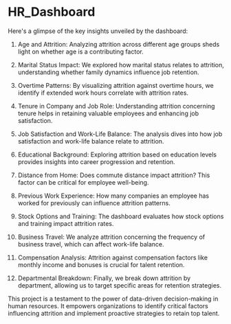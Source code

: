 # HR_Dashboard

Here's a glimpse of the key insights unveiled by the dashboard:

1. Age and Attrition: Analyzing attrition across different age groups sheds light on whether age is a contributing factor.

2. Marital Status Impact: We explored how marital status relates to attrition, understanding whether family dynamics influence job retention.

3. Overtime Patterns: By visualizing attrition against overtime hours, we identify if extended work hours correlate with attrition rates.

4. Tenure in Company and Job Role: Understanding attrition concerning tenure helps in retaining valuable employees and enhancing job satisfaction.

5. Job Satisfaction and Work-Life Balance: The analysis dives into how job satisfaction and work-life balance relate to attrition.

6. Educational Background: Exploring attrition based on education levels provides insights into career progression and retention.

7. Distance from Home: Does commute distance impact attrition? This factor can be critical for employee well-being.

8. Previous Work Experience: How many companies an employee has worked for previously can influence attrition patterns.

9. Stock Options and Training: The dashboard evaluates how stock options and training impact attrition rates.

10. Business Travel: We analyze attrition concerning the frequency of business travel, which can affect work-life balance.

11. Compensation Analysis: Attrition against compensation factors like monthly income and bonuses is crucial for talent retention.

12. Departmental Breakdown: Finally, we break down attrition by department, allowing us to target specific areas for retention strategies.

This project is a testament to the power of data-driven decision-making in human resources. It empowers organizations to identify critical factors influencing attrition and implement proactive strategies to retain top talent.
